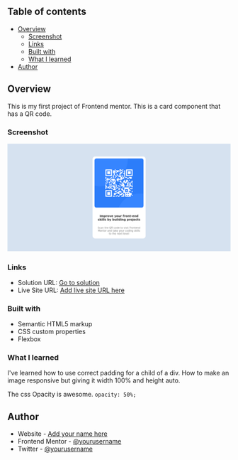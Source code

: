 ## Table of contents

- [Overview](#overview)
  - [Screenshot](#screenshot)
  - [Links](#links)
  - [Built with](#built-with)
  - [What I learned](#what-i-learned)
- [Author](#author)

## Overview

This is my first project of Frontend mentor. This is a card component that has a QR code.

### Screenshot

![](./images/Qr_code_ss.png)

### Links

- Solution URL: [Go to solution](https://github.com/sajid-munawar/FrontendMentor_projects/tree/main/qr-code-component-main)
- Live Site URL: [Add live site URL here](https://your-live-site-url.com)

### Built with

- Semantic HTML5 markup
- CSS custom properties
- Flexbox

### What I learned

I've learned how to use correct padding for a child of a div. How to make an image responsive but giving it width 100% and height auto.

The css Opacity is awesome.
`opacity: 50%;`

## Author

- Website - [Add your name here](https://www.your-site.com)
- Frontend Mentor - [@yourusername](https://www.frontendmentor.io/profile/sajid-munawar)
- Twitter - [@yourusername](https://www.twitter.com/yourusername)
